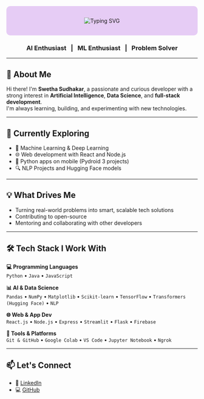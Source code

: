 <!-- 🌸 Lilac Banner -->
<!-- Pastel lilac background with name and animated roles -->
<p align="center" style="background-color:#E6CCF5; padding: 30px; border-radius: 10px;">
  <img src="https://readme-typing-svg.herokuapp.com?font=Fira+Code&size=24&pause=1000&color=000000&center=true&vCenter=true&width=435&lines=Swetha+Sudhakar;AI+Enthusiast;Machine+Learning+Explorer;Tech+Innovator;Open+Source+Lover" alt="Typing SVG" />
</p>


<!-- ✨ Tagline (below name) -->
<h3 align="center">
  AI Enthusiast &nbsp; | &nbsp; ML Enthusiast &nbsp; | &nbsp; Problem Solver 
</h3>

---

## 👋 About Me

Hi there! I'm **Swetha Sudhakar**, a passionate and curious developer with a strong interest in **Artificial Intelligence**, **Data Science**, and **full-stack development**.  
I'm always learning, building, and experimenting with new technologies.

---

## 🚀 Currently Exploring

- 🤖 Machine Learning & Deep Learning  
- 🌐 Web development with React and Node.js  
- 📱 Python apps on mobile (Pydroid 3 projects)  
- 🔍 NLP Projects and Hugging Face models  

---

## 💡 What Drives Me

- Turning real-world problems into smart, scalable tech solutions  
- Contributing to open-source  
- Mentoring and collaborating with other developers  

---

## 🛠️ Tech Stack I Work With

**💻 Programming Languages**  
`Python` • `Java` •  `JavaScript`

**📊 AI & Data Science**  
`Pandas` • `NumPy` • `Matplotlib` • `Scikit-learn` • `TensorFlow` • `Transformers (Hugging Face)` • `NLP` 

**🌐 Web & App Dev**  
`React.js` • `Node.js` • `Express` • `Streamlit` • `Flask` •  `Firebase` 

**🔧 Tools & Platforms**  
`Git & GitHub` • `Google Colab` • `VS Code` • `Jupyter Notebook` • `Ngrok`

---

## 📫 Let's Connect

- 🔗 [LinkedIn](www.linkedin.com/in/swethaa-sudhakar)  
- 💻 [GitHub](https://github.com/Swethaa-02)
